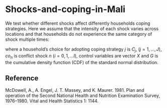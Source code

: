 # Shocks-and-coping-in-Mali

We test whether different shocks affect differently households coping strategies. Here we assume that the intensity of each shock varies across locations and that households do not experience the same category of shock multiple times:


where a household’s choice for adopting coping strategy $j$ is $C_j$, $(j=1,…,J)$, $co_n$ is conflict  shock $n$ $( i= 0,1,…I)$, control variables are vector $X$ and $G$ is the cumulative density function (CDF) of the standard normal distribution. 



## Reference
McDowell, A., A. Engel, J. T. Massey, and K. Maurer. 1981. Plan and operation of the Second National Health and Nutrition Examination Survey, 1976–1980. Vital and Health Statistics 1: 1144.
 
